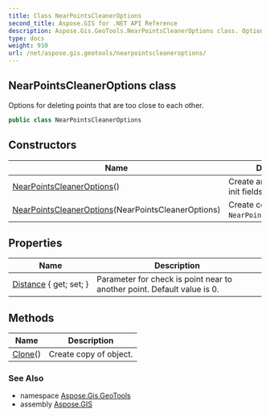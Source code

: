 ```yaml
---
title: Class NearPointsCleanerOptions
second_title: Aspose.GIS for .NET API Reference
description: Aspose.Gis.GeoTools.NearPointsCleanerOptions class. Options for deleting points that are too close to each other
type: docs
weight: 910
url: /net/aspose.gis.geotools/nearpointscleaneroptions/
---
```

## NearPointsCleanerOptions class

Options for deleting points that are too close to each other.

```csharp
public class NearPointsCleanerOptions
```

## Constructors

| Name | Description |
| --- | --- |
| [NearPointsCleanerOptions](nearpointscleaneroptions/#constructor)() | Create an instance with init fields by default. |
| [NearPointsCleanerOptions](nearpointscleaneroptions/#constructor_1)(NearPointsCleanerOptions) | Create copy of instance `NearPointsCleanerOptions`. |

## Properties

| Name | Description |
| --- | --- |
| [Distance](../../aspose.gis.geotools/nearpointscleaneroptions/distance/) { get; set; } | Parameter for check is point near to another point. Default value is 0. |

## Methods

| Name | Description |
| --- | --- |
| [Clone](../../aspose.gis.geotools/nearpointscleaneroptions/clone/)() | Create copy of object. |

### See Also

* namespace [Aspose.Gis.GeoTools](../../aspose.gis.geotools/)
* assembly [Aspose.GIS](../../)


